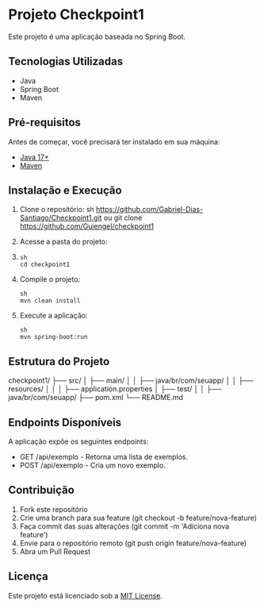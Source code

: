 # Projeto Checkpoint1

Este projeto é uma aplicação baseada no Spring Boot.

## Tecnologias Utilizadas

- Java
- Spring Boot
- Maven

## Pré-requisitos

Antes de começar, você precisará ter instalado em sua máquina:

- [Java 17+](https://www.oracle.com/java/technologies/javase/jdk17-archive-downloads.html)
- [Maven](https://maven.apache.org/download.cgi)

## Instalação e Execução

1. Clone o repositório:
   sh
   https://github.com/Gabriel-Dias-Santiago/Checkpoint1.git
   ou
   git clone https://github.com/Guiengel/checkpoint1
   
2. Acesse a pasta do projeto:
3. ```
   sh
   cd checkpoint1
   ```
   
3. Compile o projeto:
    ```
   sh
   mvn clean install
    ```
   
4. Execute a aplicação:
    ```
   sh
   mvn spring-boot:run
    ```
   

## Estrutura do Projeto


checkpoint1/
├── src/
│   ├── main/
│   │   ├── java/br/com/seuapp/
│   │   ├── resources/
│   │   │   ├── application.properties
│   ├── test/
│   │   ├── java/br/com/seuapp/
├── pom.xml
└── README.md


## Endpoints Disponíveis

A aplicação expõe os seguintes endpoints:

- GET /api/exemplo - Retorna uma lista de exemplos.
- POST /api/exemplo - Cria um novo exemplo.

## Contribuição

1. Fork este repositório
2. Crie uma branch para sua feature (git checkout -b feature/nova-feature)
3. Faça commit das suas alterações (git commit -m 'Adiciona nova feature')
4. Envie para o repositório remoto (git push origin feature/nova-feature)
5. Abra um Pull Request

## Licença

Este projeto está licenciado sob a [MIT License](LICENSE).
